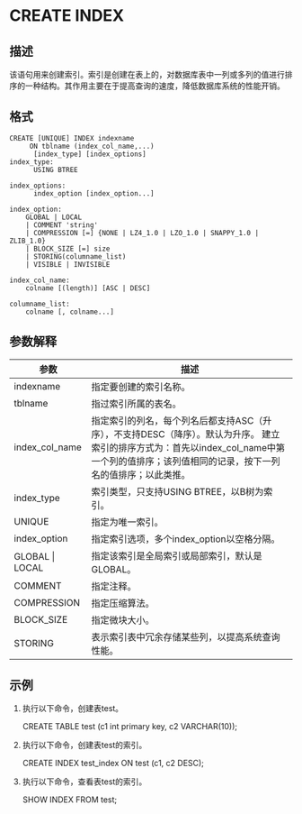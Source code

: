 CREATE INDEX 
=================================



描述 
-----------

该语句用来创建索引。索引是创建在表上的，对数据库表中一列或多列的值进行排序的一种结构。其作用主要在于提高查询的速度，降低数据库系统的性能开销。

格式 
-----------

    CREATE [UNIQUE] INDEX indexname 
         ON tblname (index_col_name,...) 
          [index_type] [index_options] 
    index_type: 
          USING BTREE
    
    index_options: 
          index_option [index_option...]
          
    index_option: 
        GLOBAL | LOCAL
        | COMMENT 'string'
        | COMPRESSION [=] {NONE | LZ4_1.0 | LZO_1.0 | SNAPPY_1.0 | ZLIB_1.0}
        | BLOCK_SIZE [=] size
        | STORING(columname_list) 
        | VISIBLE | INVISIBLE
    
    index_col_name: 
        colname [(length)] [ASC | DESC]
    
    columname_list: 
        colname [, colname...]



参数解释 
-------------



|     **参数**      |                                                          **描述**                                                           |
|-----------------|---------------------------------------------------------------------------------------------------------------------------|
| indexname       | 指定要创建的索引名称。                                                                                                               |
| tblname         | 指过索引所属的表名。                                                                                                                |
| index_col_name  | 指定索引的列名，每个列名后都支持ASC（升序），不支持DESC（降序）。默认为升序。 建立索引的排序方式为：首先以index_col_name中第一个列的值排序；该列值相同的记录，按下一列名的值排序；以此类推。 |
| index_type      | 索引类型，只支持USING BTREE，以B树为索引。                                                                                               |
| UNIQUE          | 指定为唯一索引。                                                                                                                  |
| index_option    | 指定索引选项，多个index_option以空格分隔。                                                                                               |
| GLOBAL \| LOCAL | 指定该索引是全局索引或局部索引，默认是GLOBAL。                                                                                                |
| COMMENT         | 指定注释。                                                                                                                     |
| COMPRESSION     | 指定压缩算法。                                                                                                                   |
| BLOCK_SIZE      | 指定微块大小。                                                                                                                   |
| STORING         | 表示索引表中冗余存储某些列，以提高系统查询性能。                                                                                                  |



示例 
-----------

1. 执行以下命令，创建表test。

   




    CREATE TABLE test (c1 int primary key, c2 VARCHAR(10));



2. 执行以下命令，创建表test的索引。

   




    CREATE INDEX test_index ON test (c1, c2 DESC);



3. 执行以下命令，查看表test的索引。

   




    SHOW INDEX FROM test;


